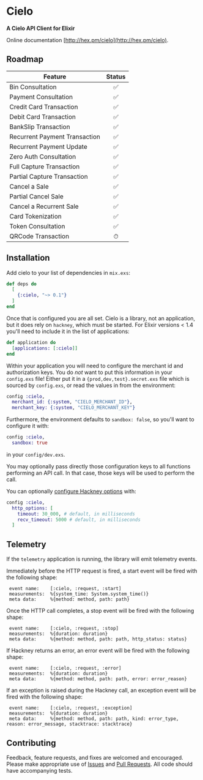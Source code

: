 # Cielo

**A Cielo API Client for Elixir**

Online documentation [http://hex.pm/cielo](http://hex.pm/cielo).

## Roadmap

|Feature   | Status  |
|---|:---:|
|Bin Consultation  | ✅ |
|Payment Consultation  | ✅ |
|Credit Card Transaction   | ✅ | 
|Debit Card Transaction   | ✅ | 
|BankSlip Transaction   | ✅ | 
|Recurrent Payment Transaction   | ✅ | 
|Recurrent Payment Update   | ✅ | 
|Zero Auth Consultation   | ✅ |
|Full Capture Transaction   | ✅ |
|Partial Capture Transaction   | ✅ |
|Cancel a Sale   | ✅ |
|Partial Cancel Sale   | ✅ |
|Cancel a Recurrent Sale   | ✅ |
|Card Tokenization   | ✅ |
|Token Consultation   | ✅ |
|QRCode Transaction   | ⏱ |


## Installation

Add cielo to your list of dependencies in `mix.exs`:

```elixir
def deps do
  [
    {:cielo, "~> 0.1"}
  ]
end
```

Once that is configured you are all set. Cielo is a library, not an
application, but it does rely on `hackney`, which must be started. For Elixir
versions < 1.4 you'll need to include it in the list of applications:

```elixir
def application do
  [applications: [:cielo]]
end
```

Within your application you will need to configure the merchant id and
authorization keys. You do *not* want to put this information in your
`config.exs` file! Either put it in a `{prod,dev,test}.secret.exs` file which is
sourced by `config.exs`, or read the values in from the environment:

```elixir
config :cielo,
  merchant_id: {:system, "CIELO_MERCHANT_ID"},
  merchant_key: {:system, "CIELO_MERCHANT_KEY"}
```

Furthermore, the environment defaults to `sandbox: false`, so you'll want to configure it with:
```elixir
config :cielo,
  sandbox: true
``` 
in your `config/dev.exs`.

You may optionally pass directly those configuration keys to all functions
performing an API call. In that case, those keys will be used to perform the
call.

You can optionally [configure Hackney options][opts] with:

```elixir
config :cielo,
  http_options: [
    timeout: 30_000, # default, in milliseconds
    recv_timeout: 5000 # default, in milliseconds
  ]
```

[opts]: https://github.com/benoitc/hackney/blob/master/doc/hackney.md#request5

## Telemetry
If the `telemetry` application is running, the library will emit telemetry events.

Immediately before the HTTP request is fired, a start event will be fired with the following shape:

```
 event name:    [:cielo, :request, :start]
 measurements:  %{system_time: System.system_time()}
 meta data:     %{method: method, path: path}
```

Once the HTTP call completes, a stop event will be fired with the following shape: 

```
 event name:    [:cielo, :request, :stop]
 measurements:  %{duration: duration}
 meta data:     %{method: method, path: path, http_status: status}
```

If Hackney returns an error, an error event will be fired with the following shape:

```
 event name:    [:cielo, :request, :error]
 measurements:  %{duration: duration}
 meta data:     %{method: method, path: path, error: error_reason}
```

If an exception is raised during the Hackney call, an exception event will be fired with the following shape:

```
 event name:    [:cielo, :request, :exception]
 measurements:  %{duration: duration}
 meta data:     %{method: method, path: path, kind: error_type, reason: error_message, stacktrace: stacktrace}
```


## Contributing

Feedback, feature requests, and fixes are welcomed and encouraged. Please make appropriate use of [Issues](https://github.com/brunolouvem/cielo/issues) and [Pull Requests](https://github.com/brunolouvem/cielo/pulls). All code should have accompanying tests.